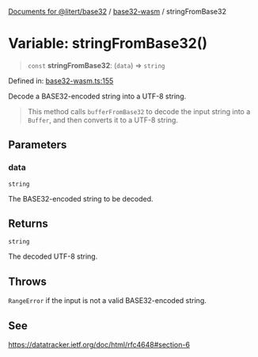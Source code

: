[Documents for @litert/base32](../../index.md) / [base32-wasm](../index.md) / stringFromBase32

# Variable: stringFromBase32()

> `const` **stringFromBase32**: (`data`) => `string`

Defined in: [base32-wasm.ts:155](https://github.com/litert/base32.js/blob/master/src/lib/base32-wasm.ts#L155)

Decode a BASE32-encoded string into a UTF-8 string.

> This method calls `bufferFromBase32` to decode the input string into a `Buffer`, and then
> converts it to a UTF-8 string.

## Parameters

### data

`string`

The BASE32-encoded string to be decoded.

## Returns

`string`

The decoded UTF-8 string.

## Throws

`RangeError` if the input is not a valid BASE32-encoded string.

## See

https://datatracker.ietf.org/doc/html/rfc4648#section-6
